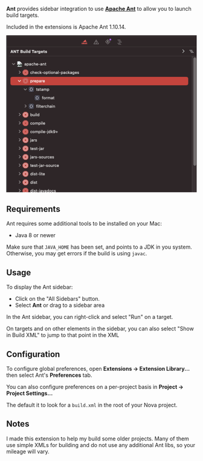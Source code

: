 **Ant** provides sidebar integration to use **[Apache Ant](https://ant.apache.org/)** to allow you to launch build targets.

Included in the extensions is Apache Ant 1.10.14.

![](images/ant-screenshot.png)

## Requirements

Ant requires some additional tools to be installed on your Mac:

- Java 8 or newer

Make sure that `JAVA_HOME` has been set, and points to a JDK in you system. Otherwise, you may get errors if the build is using `javac`.

## Usage

To display the Ant sidebar:

- Click on the "All Sidebars" button.
- Select **Ant** or drag to a sidebar area

In the Ant sidebar, you can right-click and select "Run" on a target.

On targets and on other elements in the sidebar, you can also select "Show in Build XML" to jump to that point in the XML

## Configuration

To configure global preferences, open **Extensions → Extension Library...** then select Ant's **Preferences** tab.

You can also configure preferences on a per-project basis in **Project → Project Settings...**

The default it to look for a `build.xml` in the root of your Nova project.

## Notes

I made this extension to help my build some older projects. Many of them use simple XMLs for building and do not use any additional Ant libs, so your mileage will vary.
